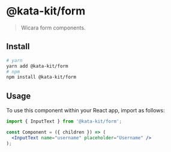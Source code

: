 # @kata-kit/form

> Wicara form components.

## Install

```sh
# yarn
yarn add @kata-kit/form
# npm
npm install @kata-kit/form
```

## Usage

To use this component within your React app, import as follows:

```jsx
import { InputText } from '@kata-kit/form';

const Component = ({ children }) => (
  <InputText name="username" placeholder="Username" />
);
```
